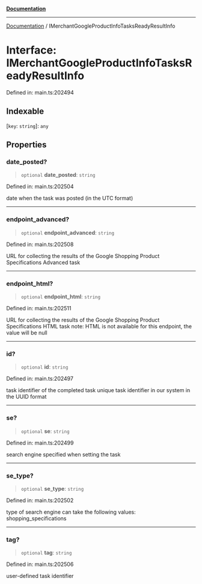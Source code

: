 [**Documentation**](../README.md)

***

[Documentation](../README.md) / IMerchantGoogleProductInfoTasksReadyResultInfo

# Interface: IMerchantGoogleProductInfoTasksReadyResultInfo

Defined in: main.ts:202494

## Indexable

\[`key`: `string`\]: `any`

## Properties

### date\_posted?

> `optional` **date\_posted**: `string`

Defined in: main.ts:202504

date when the task was posted (in the UTC format)

***

### endpoint\_advanced?

> `optional` **endpoint\_advanced**: `string`

Defined in: main.ts:202508

URL for collecting the results of the Google Shopping Product Specifications Advanced task

***

### endpoint\_html?

> `optional` **endpoint\_html**: `string`

Defined in: main.ts:202511

URL for collecting the results of the Google Shopping Product Specifications HTML task
note: HTML is not available for this endpoint, the value will be null

***

### id?

> `optional` **id**: `string`

Defined in: main.ts:202497

task identifier of the completed task
unique task identifier in our system in the UUID format

***

### se?

> `optional` **se**: `string`

Defined in: main.ts:202499

search engine specified when setting the task

***

### se\_type?

> `optional` **se\_type**: `string`

Defined in: main.ts:202502

type of search engine
can take the following values: shopping_specifications

***

### tag?

> `optional` **tag**: `string`

Defined in: main.ts:202506

user-defined task identifier

